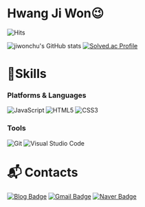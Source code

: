 # Hwang Ji Won😉

![Hits](https://hits.seeyoufarm.com/api/count/incr/badge.svg?url=https%3A%2F%2Fgithub.com%2Fjiwonchu&count_bg=%23FFDAC7&title_bg=%23FFADAD&icon=&icon_color=%23E7E7E7&title=hits&edge_flat=false)

![jiwonchu's GitHub stats](https://github-readme-stats.vercel.app/api?username=jiwonchu&show_icons=true&theme=radical)
[![Solved.ac Profile](http://mazassumnida.wtf/api/v2/generate_badge?boj=rlatngus1691)](https://solved.ac/rlatngus1691/)
# 💪Skills
### Platforms & Languages


![JavaScript](https://img.shields.io/badge/JavaScript-F7DF1E.svg?&style=for-the-badge&logo=JavaScript&logoColor=white)
![HTML5](https://img.shields.io/badge/HTML5-E34F26.svg?&style=for-the-badge&logo=HTML5&logoColor=white)
![CSS3](https://img.shields.io/badge/CSS3-1572B6.svg?&style=for-the-badge&logo=CSS3&logoColor=white)


### Tools
![Git](https://img.shields.io/badge/Git-F05032.svg?&style=for-the-badge&logo=Git&logoColor=white)
![Visual Studio Code](https://img.shields.io/badge/Visual%20Studio%20Code-007ACC.svg?&style=for-the-badge&logo=Visual%20Studio%20Code&logoColor=white)


 
# :mailbox_with_mail: Contacts
[![Blog Badge](http://img.shields.io/badge/-Tech%20blog-black?style=flat-square&logo=github&link=https://blog.naver.com/kdnjw)](https://blog.naver.com/kdnjw)
[![Gmail Badge](https://img.shields.io/badge/Gmail-d14836?style=flat-square&logo=Gmail&logoColor=white&link=mailto:owohjw@gmail.com)](mailto:owohjw@gmail.com)
[![Naver Badge](https://img.shields.io/badge/Naver-03C75A?style=flat-square&logo=Naver&logoColor=white&link=mailto:kdnjw@naver.com)](mailto:kdnjw@naver.com)
